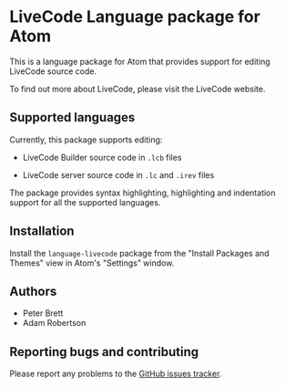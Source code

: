 # LiveCode Language package for Atom

This is a language package for Atom that provides support for editing LiveCode
source code.

To find out more about LiveCode, please visit the LiveCode website.

## Supported languages

Currently, this package supports editing:

* LiveCode Builder source code in `.lcb` files

* LiveCode server source code in `.lc` and `.irev` files

The package provides syntax highlighting, highlighting and indentation support
for all the supported languages.

## Installation

Install the `language-livecode` package from the "Install Packages and Themes"
view in Atom's "Settings" window.

## Authors

* Peter Brett
* Adam Robertson

## Reporting bugs and contributing

Please report any problems to the [GitHub issues tracker]( https://github.com/peter-b/atom-language-livecode/issues).
